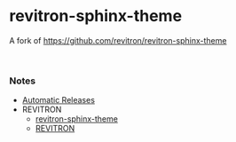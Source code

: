 <br>

# revitron-sphinx-theme
A fork of https://github.com/revitron/revitron-sphinx-theme

<br>

### Notes

* [Automatic Releases](https://github.com/marketplace/actions/automatic-releases)
* REVITRON
  * [revitron-sphinx-theme](https://github.com/revitron/revitron-sphinx-theme)
  * [REVITRON](https://github.com/revitron/revitron)

<br>
<br>

<br>
<br>

<br>
<br>

<br>
<br>
